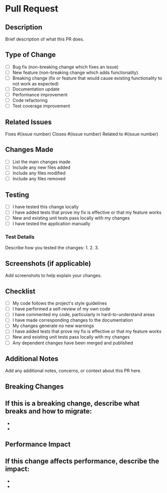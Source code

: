 # Pull Request

## Description
Brief description of what this PR does.

## Type of Change
- [ ] Bug fix (non-breaking change which fixes an issue)
- [ ] New feature (non-breaking change which adds functionality)
- [ ] Breaking change (fix or feature that would cause existing functionality to not work as expected)
- [ ] Documentation update
- [ ] Performance improvement
- [ ] Code refactoring
- [ ] Test coverage improvement

## Related Issues
Fixes #(issue number)
Closes #(issue number)
Related to #(issue number)

## Changes Made
- [ ] List the main changes made
- [ ] Include any new files added
- [ ] Include any files modified
- [ ] Include any files removed

## Testing
- [ ] I have tested this change locally
- [ ] I have added tests that prove my fix is effective or that my feature works
- [ ] New and existing unit tests pass locally with my changes
- [ ] I have tested the application manually

### Test Details
Describe how you tested the changes:
1. 
2. 
3. 

## Screenshots (if applicable)
Add screenshots to help explain your changes.

## Checklist
- [ ] My code follows the project's style guidelines
- [ ] I have performed a self-review of my own code
- [ ] I have commented my code, particularly in hard-to-understand areas
- [ ] I have made corresponding changes to the documentation
- [ ] My changes generate no new warnings
- [ ] I have added tests that prove my fix is effective or that my feature works
- [ ] New and existing unit tests pass locally with my changes
- [ ] Any dependent changes have been merged and published

## Additional Notes
Add any additional notes, concerns, or context about this PR here.

## Breaking Changes
If this is a breaking change, describe what breaks and how to migrate:
- 
- 
- 

## Performance Impact
If this change affects performance, describe the impact:
- 
- 
- 

